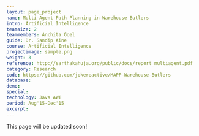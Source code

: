 ```yaml
---
layout: page_project
name: Multi-Agent Path Planning in Warehouse Butlers
intro: Artificial Intelligence
teamsize: 2
teammembers: Anchita Goel
guide: Dr. Sandip Aine
course: Artificial Intelligence
projectimage: sample.png
weight: 3
reference: http://sarthakahuja.org/public/docs/report_multiagent.pdf
category: Research
code: https://github.com/jokereactive/MAPP-Warehouse-Butlers
database: 
demo:
special:
technology: Java AWT
period: Aug'15-Dec'15
excerpt: 
---
```

This page will be updated soon!